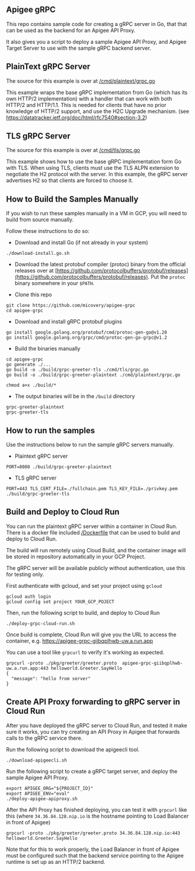## Apigee gRPC

This repo contains sample code for creating a gRPC server in Go, that that can be used as the backend for an Apigee API Proxy.

It also gives you a script to deploy a sample Apigee API Proxy, and Apigee Target Server to use with the sample gRPC backend server.

## PlainText gRPC Server

The source for this example is over at [/cmd/plaintext/grpc.go](/cmd/plaintext/grpc.go)

This example wraps the base gRPC implementation from Go (which has its own HTTP/2 implementation) with
a handler that can work with both HTTP/2 and HTTP/1.1. This is needed for clients that have no
prior knowledge of HTTP/2 support, and use the H2C Upgrade mechanism. (see https://datatracker.ietf.org/doc/html/rfc7540#section-3.2)


## TLS gRPC Server

The source for this example is over at [/cmd/tls/grpc.go](/cmd/tls/grpc.go)

This example shows how to use the base gRPC implementation form Go with TLS. When using TLS,
clients must use the TLS ALPN extension to negotiate the H2 protocol with the server. In this example,
the gRPC server advertises H2 so that clients are forced to choose it.


## How to Build the Samples Manually

If you wish to run these samples manually in a VM in GCP, you will need to build from source manually. 

Follow these instructions to do so:

* Download and install Go (if not already in your system)

```shell
./download-install.go.sh
```

* Download the latest protobuf compiler (protoc) binary from the official releases over at
  [https://github.com/protocolbuffers/protobuf/releases](https://github.com/protocolbuffers/protobuf/releases). Put the `protoc` binary somewhere in your `$PATH`.


* Clone this repo
```shell
git clone https://github.com/micovery/apigee-grpc
cd apigee-grpc
```

* Download and install gRPC protobuf plugins
```shell
go install google.golang.org/protobuf/cmd/protoc-gen-go@v1.28 
go install google.golang.org/grpc/cmd/protoc-gen-go-grpc@v1.2 
```


* Build the binaries manually
```shell
cd apigee-grpc
go generate ./...
go build -o ./build/grpc-greeter-tls ./cmd/tls/grpc.go
go build -o ./build/grpc-greeter-plaintext ./cmd/plaintext/grpc.go

chmod a+x ./build/*
```

* The output binaries will be in the `/build` directory

```shell
grpc-greeter-plaintext
grpc-greeter-tls
```

## How to run the samples

Use the instructions below to run the sample gRPC servers manually.

* Plaintext gRPC server
```
PORT=8080 ./build/grpc-greeter-plaintext
````


* TLS gRPC server
```
PORT=443 TLS_CERT_FILE=./fullchain.pem TLS_KEY_FILE=./privkey.pem ./build/grpc-greeter-tls
````


## Build and Deploy to Cloud Run

You can run the plaintext gRPC server within a container in Cloud Run.
There is a docker file included [/Dockerfile](/Dockerfile) that can be used
to build and deploy to Cloud Run.

The build will run remotely using Cloud Build, and the container image will be stored in
repository automatically in your GCP Project.

The gRPC server will be available publicly without authentication, use this for testing only.



First authenticate with gcloud, and set your project using `gcloud`
```shell
gcloud auth login
gcloud config set project YOUR_GCP_POJECT
```

Then, run the following script to build, and deploy to Cloud Run

```shell
./deploy-grpc-cloud-run.sh
```

Once build is complete, Cloud Run will give you the URL to access the container, e.g. https://apigee-grpc-giibqplhwb-uw.a.run.app

You can use a tool like `grpcurl` to verify it's working as expected.

```shell
grpcurl -proto ./pkg/greeter/greeter.proto  apigee-grpc-giibqplhwb-uw.a.run.app:443 helloworld.Greeter.SayHello
{
  "message": "hello from server"
}
```


## Create API Proxy forwarding to gRPC server in Cloud Run

After you have deployed the gRPC server to Cloud Run, and tested it make sure it works, you can try
creating an API Proxy in Apigee that forwards calls to the gRPC service there.


Run the following script to download the apigeecli tool.
```shell
./download-apigeecli.sh
```

Run the following script to create a gRPC target server, and deploy the sample Apigee API Proxy.

```shell
export APIGEE_ORG="${PROJECT_ID}"
export APIGEE_ENV="eval"
./deploy-apigee-apiproxy.sh
```

After the API Proxy has finished deploying, you can test it with `grpcurl` like this (where `34.36.84.128.nip.io` is the hostname pointing to Load Balancer in front of Apigee)

```shell
grpcurl -proto ./pkg/greeter/greeter.proto 34.36.84.128.nip.io:443 helloworld.Greeter.SayHello
```

Note that for this to work properly, the Load Balancer in front of Apigee must be configured such that the backend service 
pointing to the Apigee runtime is set up as an HTTP/2 backend. 